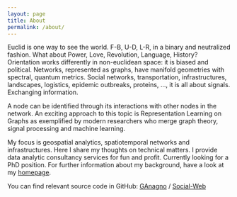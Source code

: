 ```yaml
---
layout: page
title: About
permalink: /about/
---
```


Euclid is one way to see the world. F-B, U-D, L-R, in a binary and neutralized fashion. What about Power, Love, Revolution, Language, History? Orientation works differently in non-euclidean space: it is biased and political. Networks, represented as graphs, have manifold geometries with spectral, quantum metrics. Social networks, transportation, infrastructures, landscapes, logistics, epidemic outbreaks, proteins, ..., it is all about signals. Exchanging information.

A node can be identified through its interactions with other nodes in the network. An exciting approach to this topic is Representation Learning on Graphs as exemplified by modern researchers who merge graph theory, signal processing and machine learning.

My focus is geospatial analytics, spatiotemporal networks and infrastructures. Here I share my thoughts on technical matters. I provide data analytic consultancy services for fun and profit. Currently looking for a PhD position. For further information about my background, have a look at my [homepage](http://anagno.com/).


You can find relevant source code in GitHub:
[GAnagno][GAnagno-organization] /
[Social-Web](https://github.com/GAnagno/Social-Web)


[GAnagno-organization]: https://github.com/GAnagno
